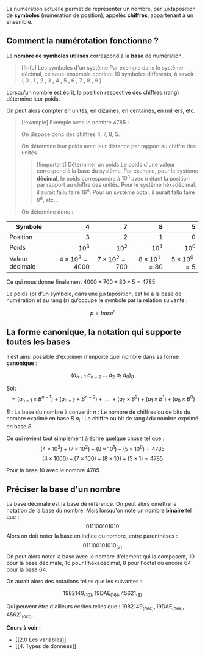 La numération actuelle permet de représenter un nombre, par juxtaposition de **symboles** (numération de position), appelés **chiffres**, appartenant à un ensemble.

## Comment la numérotation fonctionne ?

Le **nombre de symboles utilisés** correspond à la **base** de numération.

>[!info] Les symboles d'un système
>Par exemple dans le système décimal, ce sous-ensemble contient 10 symboles différents, à savoir : { 0 , 1 , 2 , 3 , 4 , 5 , 6 , 7 , 8 , 9 }

Lorsqu’un nombre est écrit, la position respective des chiffres (rang) détermine leur poids.

On peut alors compter en unités, en dizaines, en centaines, en milliers, etc.

> [!example] Exemple avec le nombre 4785 :
> 
> On dispose donc des chiffres 4, 7, 8, 5.
> 
> On détermine leur poids avec leur distance par rapport au chiffre des unités.
> >[!important] Déterminer un poids
> >Le poids d'une valeur correspond à la base du système. Par exemple, pour le système **décimal**, le poids correspondra à $10^n$ avec $n$ étant la position par rapport au chiffre des unités.
> >Pour le système héxadécimal, il aurait fallu faire $16^n$.
> >Pour un système octal, il aurait fallu faire $8^n$, etc...
> 
> On détermine donc :
> 
| Symbole         | 4                      | 7                     | 8      | 5      | 
| --------------- | ----------------------: | ---------------------: | ------: | ------: |
| Position        | 3                      | 2                     | 1      | 0      |
| Poids           | $10^3$                 | $10^2$                | $10^1$ | $10^0$ |
| Valeur décimale | $4 \times 10^3 = 4000$ | $7 \times 10^2 = 700$ | $8 \times 10^1 = 80$       |  $5\times 10^0 = 5$      |
Ce qui nous donne finalement  $4000 + 700 + 80 + 5 = 4785$

Le poids (p) d’un symbole, dans une juxtaposition, est lié à la base de numération et au rang (r) qu’occupe le symbole par la relation suivante :

$$p = base^r$$

## La forme canonique, la notation qui supporte toutes les bases

Il est ainsi possible d'exprimer n'importe quel nombre dans sa forme **canonique** :

$$
(a_{n-1} \text{ } a_{n-2} \text{ ... } a_2 \text{ } a_1 \text{ }  
a_0 )_B
$$

Soit 
$$
=(a_{n-1}\times B^{n-1})+ (a_{n-2}\times B^{n-2}) + \text{ ... } + (a_2\times B^2)+(a_1\times B^1)+ (a_0\times B^0)
$$

$B$ : La base du nombre à convertir
$n$ : Le nombre de chiffres ou de bits du nombre exprimé en base $B$
$a_i$ : Le chiffre ou bit de rang $i$ du nombre exprimé en base $B$

Ce qui revient tout simplement à écrire quelque chose tel que : 
$$
(4 \times 10^3) + (7 \times 10^2) + (8 \times 10^1) + (5 \times 10^0) = 4785
$$
$$
(4 \times 1000) + (7 \times 100) + (8 \times 10) + (5 \times 1) = 4785
$$

Pour la base $10$ avec le nombre $4785$.

## Préciser la base d'un nombre 

La base décimale est la base de référence. On peut alors omettre la notation de la base du nombre.
Mais lorsqu'on note un nombre **binaire** tel que :
$$
011100101010
$$
Alors on doit noter la base en indice du nombre, entre parenthèses : 
$$
011100101010_{(2)}
$$
On peut alors noter la base avec le nombre d'élement qui la composent, 10 pour la base décimale, 16 pour l'héxadécimal, 8 pour l'octal ou encore 64 pour la base 64.

On aurait alors des notations telles que les suivantes :

$$1982149_{(10)}, \text{19DAE}_{(16)}, 45621_{(8)}$$

Qui peuvent être d'ailleurs écrites telles que : $1982149_{(\text{dec})}, \text{19DAE}_{(\text{hex})}, 45621_{(\text{oct})}$.

**Cours à voir :**
- [[2.0 Les variables]]
- [[4. Types de données]]